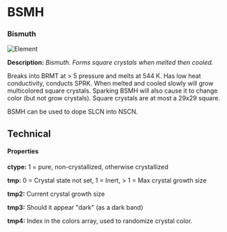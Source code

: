 # BSMH
### Bismuth

![Element](https://i.imgur.com/X1U4DnH.gif)

**Description:**  *Bismuth. Forms square crystals when melted then cooled.*

Breaks into BRMT at > 5 pressure and melts at 544 K. Has low heat conductivity, conducts SPRK. When melted and cooled slowly will grow multicolored square crystals. Sparking BSMH will also cause it to change color (but not grow crystals). Square crystals are at most a 
29x29 square.

BSMH can be used to dope SLCN into NSCN.

## Technical
#### Properties
**ctype:** 1 = pure, non-crystallized, otherwise crystallized

**tmp:** 0 = Crystal state not set, 1 = Inert, > 1 = Max crystal growth size

**tmp2:** Current crystal growth size

**tmp3:** Should it appear "dark" (as a dark band)

**tmp4:** Index in the colors array, used to randomize crystal color.
